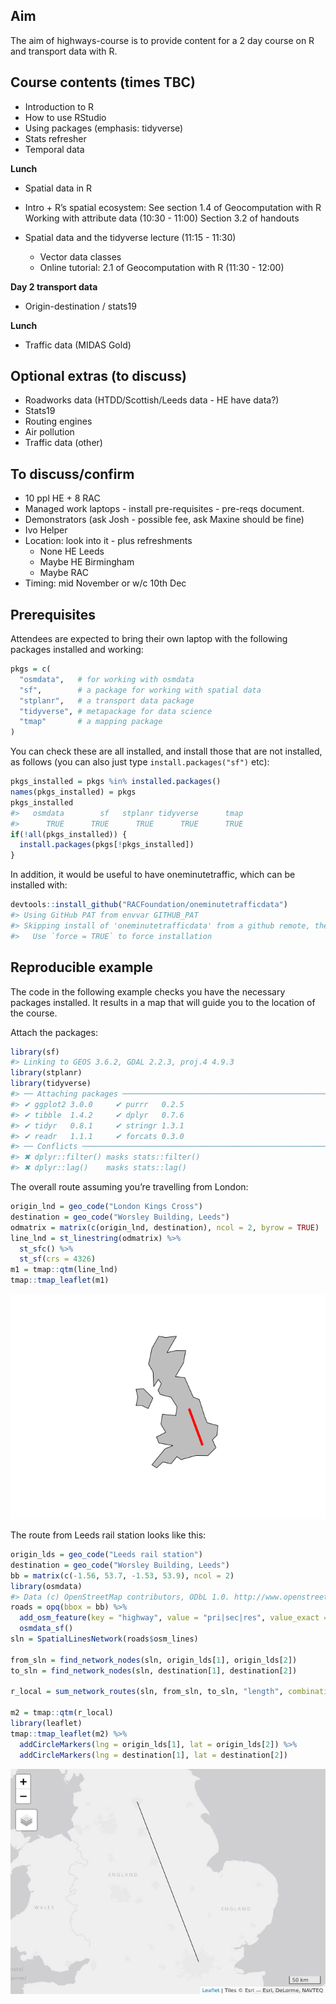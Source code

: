 
<!-- README.md is generated from README.Rmd. Please edit that file -->

## Aim

The aim of highways-course is to provide content for a 2 day course on R
and transport data with R.

## Course contents (times TBC)

  - Introduction to R
  - How to use RStudio
  - Using packages (emphasis: tidyverse)
  - Stats refresher
  - Temporal data

**Lunch**

  - Spatial data in R

  - Intro + R’s spatial ecosystem: See section 1.4 of Geocomputation
    with R Working with attribute data (10:30 - 11:00) Section 3.2 of
    handouts

  - Spatial data and the tidyverse lecture (11:15 - 11:30)
    
      - Vector data classes
      - Online tutorial: 2.1 of Geocomputation with R (11:30 - 12:00)

**Day 2 transport data**

  - Origin-destination / stats19

**Lunch**

  - Traffic data (MIDAS Gold)

## Optional extras (to discuss)

  - Roadworks data (HTDD/Scottish/Leeds data - HE have data?)
  - Stats19
  - Routing engines
  - Air pollution
  - Traffic data (other)

## To discuss/confirm

  - 10 ppl HE + 8 RAC
  - Managed work laptops - install pre-requisites - pre-reqs document.
  - Demonstrators (ask Josh - possible fee, ask Maxine should be fine)
  - Ivo Helper
  - Location: look into it - plus refreshments
      - None HE Leeds
      - Maybe HE Birmingham
      - Maybe RAC
  - Timing: mid November or w/c 10th Dec

## Prerequisites

Attendees are expected to bring their own laptop with the following
packages installed and working:

``` r
pkgs = c(
  "osmdata",   # for working with osmdata
  "sf",        # a package for working with spatial data
  "stplanr",   # a transport data package
  "tidyverse", # metapackage for data science
  "tmap"       # a mapping package
)
```

You can check these are all installed, and install those that are not
installed, as follows (you can also just type `install.packages("sf")`
etc):

``` r
pkgs_installed = pkgs %in% installed.packages()
names(pkgs_installed) = pkgs
pkgs_installed
#>   osmdata        sf   stplanr tidyverse      tmap 
#>      TRUE      TRUE      TRUE      TRUE      TRUE
if(!all(pkgs_installed)) {
  install.packages(pkgs[!pkgs_installed])
}
```

In addition, it would be useful to have oneminutetraffic, which can be
installed with:

``` r
devtools::install_github("RACFoundation/oneminutetrafficdata")
#> Using GitHub PAT from envvar GITHUB_PAT
#> Skipping install of 'oneminutetrafficdata' from a github remote, the SHA1 (e4c6e70d) has not changed since last install.
#>   Use `force = TRUE` to force installation
```

## Reproducible example

The code in the following example checks you have the necessary packages
installed. It results in a map that will guide you to the location of
the course.

Attach the packages:

``` r
library(sf)
#> Linking to GEOS 3.6.2, GDAL 2.2.3, proj.4 4.9.3
library(stplanr)
library(tidyverse)
#> ── Attaching packages ────────────────────────────────────────────────────── tidyverse 1.2.1 ──
#> ✔ ggplot2 3.0.0     ✔ purrr   0.2.5
#> ✔ tibble  1.4.2     ✔ dplyr   0.7.6
#> ✔ tidyr   0.8.1     ✔ stringr 1.3.1
#> ✔ readr   1.1.1     ✔ forcats 0.3.0
#> ── Conflicts ───────────────────────────────────────────────────────── tidyverse_conflicts() ──
#> ✖ dplyr::filter() masks stats::filter()
#> ✖ dplyr::lag()    masks stats::lag()
```

The overall route assuming you’re travelling from London:

``` r
origin_lnd = geo_code("London Kings Cross")
destination = geo_code("Worsley Building, Leeds")
odmatrix = matrix(c(origin_lnd, destination), ncol = 2, byrow = TRUE)
line_lnd = st_linestring(odmatrix) %>% 
  st_sfc() %>% 
  st_sf(crs = 4326)
m1 = tmap::qtm(line_lnd)
tmap::tmap_leaflet(m1)
```

![](README_files/figure-gfm/unnamed-chunk-5-1.png)<!-- -->

The route from Leeds rail station looks like this:

``` r
origin_lds = geo_code("Leeds rail station")
destination = geo_code("Worsley Building, Leeds")
bb = matrix(c(-1.56, 53.7, -1.53, 53.9), ncol = 2)
library(osmdata)
#> Data (c) OpenStreetMap contributors, ODbL 1.0. http://www.openstreetmap.org/copyright
roads = opq(bbox = bb) %>% 
  add_osm_feature(key = "highway", value = "pri|sec|res", value_exact = FALSE) %>% 
  osmdata_sf()
sln = SpatialLinesNetwork(roads$osm_lines)

from_sln = find_network_nodes(sln, origin_lds[1], origin_lds[2])
to_sln = find_network_nodes(sln, destination[1], destination[2])

r_local = sum_network_routes(sln, from_sln, to_sln, "length", combinations = F)

m2 = tmap::qtm(r_local)
library(leaflet)
tmap::tmap_leaflet(m2) %>% 
  addCircleMarkers(lng = origin_lds[1], lat = origin_lds[2]) %>% 
  addCircleMarkers(lng = destination[1], lat = destination[2])
```

![](README_files/figure-gfm/unnamed-chunk-6-1.png)<!-- -->
